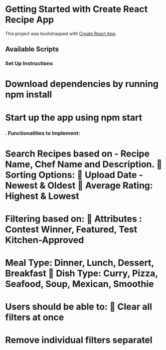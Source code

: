 # Getting Started with Create React Recipe App

This project was bootstrapped with [Create React App](https://github.com/facebook/create-react-app).

## Available Scripts

### Set Up Instructions

# Download dependencies by running npm install

# Start up the app using npm start

### . Functionalities to Implement:

# Search Recipes based on - Recipe Name, Chef Name and Description.  Sorting Options:  Upload Date - Newest & Oldest  Average Rating: Highest & Lowest

# Filtering based on:  Attributes : Contest Winner, Featured, Test Kitchen-Approved

# Meal Type: Dinner, Lunch, Dessert, Breakfast  Dish Type: Curry, Pizza, Seafood, Soup, Mexican, Smoothie

# Users should be able to:  Clear all filters at once

# Remove individual filters separatel

